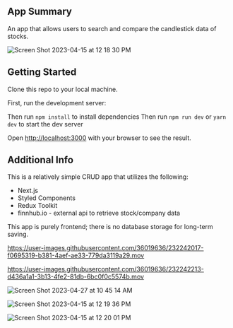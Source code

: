 ## App Summary
An app that allows users to search and compare the candlestick data of stocks.

![Screen Shot 2023-04-15 at 12 18 30 PM](https://user-images.githubusercontent.com/36019636/232239385-a94e40df-d6d4-4829-8c9d-1fcf69475af7.png)


## Getting Started

Clone this repo to your local machine.

First, run the development server:

Then run ```npm install``` to install dependencies
Then run ```npm run dev``` or ```yarn dev``` to start the dev server


Open [http://localhost:3000](http://localhost:3000) with your browser to see the result.


## Additional Info
This is a relatively simple CRUD app that utilizes the following:

* Next.js
* Styled Components
* Redux Toolkit
* finnhub.io - external api to retrieve stock/company data

This app is purely frontend; there is no database storage for long-term saving.


https://user-images.githubusercontent.com/36019636/232242017-f0695319-b381-4aef-ae33-779da3119a29.mov




https://user-images.githubusercontent.com/36019636/232242213-d436a1a1-3b13-4fe2-81db-6bc0f0c5574b.mov



![Screen Shot 2023-04-27 at 10 45 14 AM](https://user-images.githubusercontent.com/36019636/234899208-797d08f3-1561-44a2-acc0-3859659ebb84.png)


![Screen Shot 2023-04-15 at 12 19 36 PM](https://user-images.githubusercontent.com/36019636/232241785-54a7a933-d2cf-4cc0-9c5a-fe0b929da793.png)




![Screen Shot 2023-04-15 at 12 20 01 PM](https://user-images.githubusercontent.com/36019636/232241789-394d56cc-9ce8-4875-8f03-442f2047a8cf.png)




